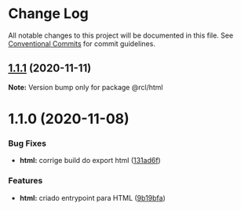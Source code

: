 # Change Log

All notable changes to this project will be documented in this file.
See [Conventional Commits](https://conventionalcommits.org) for commit guidelines.

## [1.1.1](https://github.com/pdrmdrs/react-component-library/compare/@rcl/html@1.1.0...@rcl/html@1.1.1) (2020-11-11)

**Note:** Version bump only for package @rcl/html





# 1.1.0 (2020-11-08)


### Bug Fixes

* **html:** corrige build do export html ([131ad6f](https://github.com/pdrmdrs/react-component-library/commit/131ad6f5aa5e4c0361832399510722b413e09a00))


### Features

* **html:** criado entrypoint para HTML ([9b19bfa](https://github.com/pdrmdrs/react-component-library/commit/9b19bfac9eb73cd870003c6a1585a6750b1d2b6a))
